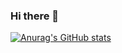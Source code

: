 ### Hi there 👋

[![Anurag's GitHub stats](https://github-readme-stats.vercel.app/api?username=anastar99)](https://github.com/anuraghazra/github-readme-stats)

<!--
**anastar99/anastar99** is a ✨ _special_ ✨ repository because its `README.md` (this file) appears on your GitHub profile.

Here are some ideas to get you started:

- 🔭 I’m currently working on ...
- 🌱 I’m currently learning ...
- 👯 I’m looking to collaborate on ...
- 🤔 I’m looking for help with ...
- 💬 Ask me about ...
- 📫 How to reach me: ...
- 😄 Pronouns: ...
- ⚡ Fun fact: ...
-->

